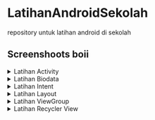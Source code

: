 # LatihanAndroidSekolah
repository untuk  latihan android di sekolah

## Screenshoots boii


<details>
  <summary>Latihan Activity</summary>
  
  ![ssan](https://github.com/AkuraDiary/LatihanAndroidSekolah/blob/main/ssan/ssan%20_latihan_activity1.png)
  ![ssan](https://github.com/AkuraDiary/LatihanAndroidSekolah/blob/main/ssan/ssan_latihan_activity2.png)
  
</details>

<details>
  <summary>Latihan Biodata</summary>
  
  ![ssan](https://github.com/AkuraDiary/LatihanAndroidSekolah/blob/main/ssan/ssan_biodata1.png)
  ![ssan](https://github.com/AkuraDiary/LatihanAndroidSekolah/blob/main/ssan/ssan_biodata2.png)
</details>


<details>
  <summary>Latihan Intent</summary>
  
</details>


<details>
  <summary>Latihan Layout</summary>
  
</details>

<details>
  <summary>Latihan ViewGroup</summary>
  
</details>

<details>
  <summary>Latihan Recycler View</summary>
  
</details>
<!--
- [LatihanActivity](https://github.com/AkuraDiary/LatihanAndroidSekolah/blob/main/latihanActivity.md)
- [LatihanBiodata](https://github.com/AkuraDiary/LatihanAndroidSekolah/blob/main/latihanBiodata.md)
- [LatihanIntent](https://github.com/AkuraDiary/LatihanAndroidSekolah/blob/main/latihanIntent.md)
- [LatihanLayout](https://github.com/AkuraDiary/LatihanAndroidSekolah/blob/main/latihanLayout.md)
- [LatihanViewGroup](https://github.com/AkuraDiary/LatihanAndroidSekolah/blob/main/latihanView.md)
- [LatihanRecyclerView](https://github.com/AkuraDiary/LatihanAndroidSekolah/blob/main/latihanRecycler.md)

-->
